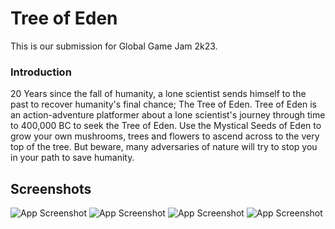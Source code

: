 
# Tree of Eden

This is our submission for Global Game Jam 2k23.

### Introduction 
20 Years since the fall of humanity, a lone scientist sends himself to the past to recover humanity's final chance; The Tree of Eden. Tree of Eden is an action-adventure platformer about a lone scientist's journey through time to 400,000 BC to seek the Tree of Eden. Use the Mystical Seeds of Eden to grow your own mushrooms, trees and flowers to ascend across to the very top of the tree. But beware, many adversaries of nature will try to stop you in your path to save humanity.



## Screenshots

![App Screenshot](https://i.imgur.com/vw5tQ23.png)
![App Screenshot](https://i.imgur.com/WA2apki.png)
![App Screenshot](https://i.imgur.com/5bbjuEQ.png)
![App Screenshot](https://i.imgur.com/fOsFoi6.png)
